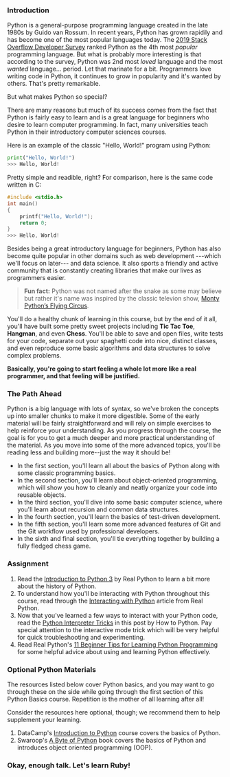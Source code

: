 ### Introduction
Python is a general-purpose programming language created in the late 1980s by Guido van Rossum. In recent years, Python has grown rapidily and has become one of the most popular languages today. The [2019 Stack Overflow Developer Survey](https://insights.stackoverflow.com/survey/2019) ranked Python as the 4th most *popular* programming language. But what is probably more interesting is that according to the survey, Python was 2nd most *loved* language and the most *wanted* language... period. Let that marinate for a bit. Programmers love writing code in Python, it continues to grow in popularity and it's wanted by others.  That's pretty remarkable. 

But what makes Python so special? 

There are many reasons but much of its success comes from the fact that Python is fairly easy to learn and is a great language for beginners who desire to learn computer programming. In fact, many universities teach Python in their introductory computer sciences courses.

Here is an example of the classic "Hello, World!" program using Python:

~~~python
print("Hello, World!")
>>> Hello, World!
~~~

Pretty simple and readible, right? For comparison, here is the same code written in C:

~~~c
#include <stdio.h>
int main()
{
    printf("Hello, World!");
    return 0;
}
>>> Hello, World!
~~~

Besides being a great introductory language for beginners, Python has also become quite popular in other domains such as web development ---which we'll focus on later--- and data science. It also sports a friendly and active community that is constantly creating libraries that make our lives as programmers easier. 

> **Fun fact:** Python was not named after the snake as some may believe but rather it's name was inspired by the classic televion show, [Monty Python’s Flying Circus](https://en.wikipedia.org/wiki/Monty_Python).

You'll do a healthy chunk of learning in this course, but by the end of it all, you'll have built some pretty sweet projects including **Tic Tac Toe**, **Hangman**, and even **Chess**. You'll be able to save and open files, write tests for your code, separate out your spaghetti code into nice, distinct classes, and even reproduce some basic algorithms and data structures to solve complex problems. 

**Basically, you're going to start feeling a whole lot more like a real programmer, and that feeling will be justified.** 

### The Path Ahead
Python is a big language with lots of syntax, so we've broken the concepts up into smaller chunks to make it more digestible. Some of the early material will be fairly straightforward and will rely on simple exercises to help reinforce your understanding. As you progress through the course, the goal is for you to get a much deeper and more practical understanding of the material. As you move into some of the more advanced topics, you'll be reading less and building more--just the way it should be!

* In the first section, you'll learn all about the basics of Python along with some classic programming basics.
* In the second section, you'll learn about object-oriented programming, which will show you how to cleanly and neatly organize your code into reusable objects.
* In the third section, you'll dive into some basic computer science, where you'll learn about recursion and common data structures.
* In the fourth section, you'll learn the basics of test-driven development.
* In the fifth section, you'll learn some more advanced features of Git and the Git workflow used by professional developers.
* In the sixth and final section, you'll tie everything together by building a fully fledged chess game.

### Assignment

1. Read the [Introduction to Python 3](https://realpython.com/python-introduction/) by Real Python to learn a bit more about the history of Python.
2. To understand how you'll be interacting with Python throughout this course, read through the [Interacting with Python](https://realpython.com/interacting-with-python/) article from Real Python.
3. Now that you've learned a few ways to interact with your Python code, read the [Python Interpreter Tricks](http://howtopython.org/en/latest/the-interpreter/#python-interpreter-tricks) in this post by How to Python. Pay special attention to the interactive mode trick which will be very helpful for quick troubleshooting and experimenting. 
4. Read Real Python's [11 Beginner Tips for Learning Python Programming](https://realpython.com/python-beginner-tips/) for some helpful advice about using and learning Python effectively.

### Optional Python Materials
The resources listed below cover Python basics, and you may want to go through these on the side while going through the first section of this Python Basics course. Repetition is the mother of all learning after all!

Consider the resources here optional, though; we recommend them to help supplement your learning.

1. DataCamp's [Introduction to Python](https://campus.datacamp.com/courses/intro-to-python-for-data-science/) course covers the basics of Python.
2. Swaroop's [A Byte of Python](https://python.swaroopch.com/) book covers the basics of Python and introduces object oriented programming (OOP).

### Okay, enough talk. Let's learn Ruby!

